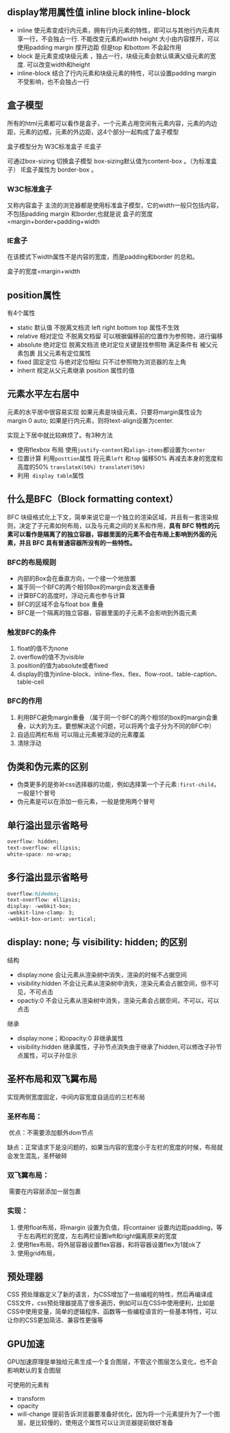 

## display常用属性值  inline  block inline-block	

- inline 使元素变成行内元素，拥有行内元素的特性，即可以与其他行内元素共享一行，不会独占一行.  不能改变元素的width height  大小由内容撑开，可以使用padding margin 撑开边距 但是top 和bottom 不会起作用
- block  是元素变成块级元素 ，独占一行，块级元素会默认填满父级元素的宽度.  可以改变width和height 
- inline-block  结合了行内元素和块级元素的特性，可以设置padding margin 不受影响，也不会独占一行

## 盒子模型

所有的html元素都可以看作是盒子，一个元素占用空间有元素内容，元素的内边距，元素的边框，元素的外边距，这4个部分一起构成了盒子模型

盒子模型分为 W3C标准盒子  IE盒子

可通过box-sizing 切换盒子模型  box-sizing默认值为content-box 。（为标准盒子） IE盒子属性为 border-box 。

### W3C标准盒子

 又称内容盒子  主流的浏览器都是使用标准盒子模型，它的width一般只包括内容，不包括padding margin 和border,也就是说 盒子的宽度 =margin+border+padding+width

### IE盒子

在该模式下width属性不是内容的宽度，而是padding和border 的总和。

盒子的宽度=margin+width

## position属性

有4个属性

- static	默认值 不脱离文档流  left right bottom top 属性不生效
- relative    相对定位  不脱离文档留   可以根据偏移前的位置作为参照物，进行偏移
- absolute   绝对定位 脱离文档流   绝对定位关键是找参照物   满足条件有 被父元素包裹 且父元素有定位属性
- fixed    固定定位   与绝对定位相似  只不过参照物为浏览器的左上角
- inherit  规定从父元素继承 position 属性的值

## 元素水平左右居中

元素的水平居中很容易实现  如果元素是块级元素，只要将margin属性设为 margin 0 auto; 如果是行内元素，则将text-align设置为center.

实现上下居中就比较麻烦了。有3种方法

- 使用flexbox 布局 使用`justify-content`和`align-items`都设置为`center`
- 位置计算  利用`posttion`属性  将元素`left` 和`top` 偏移50%  再减去本身的宽度和高度的50% `translateX(50%) translateY(50%)`
- 利用` display table`属性

## 什么是BFC（Block formatting  context）

BFC  块级格式化上下文，简单来说它是一个独立的渲染区域，并且有一套渲染规则，决定了子元素如何布局，以及与元素之间的关系和作用，**具有 BFC 特性的元素可以看作是隔离了的独立容器，容器里面的元素不会在布局上影响到外面的元素，并且 BFC 具有普通容器所没有的一些特性。**

### BFC的布局规则

- 内部的Box会在垂直方向，一个接一个地放置
- 属于同一个BFC的两个相邻Box的margin会发送重叠
- 计算BFC的高度时，浮动元素也参与计算
- BFC的区域不会与float box 重叠
- BFC是一个隔离的独立容器，容器里面的子元素不会影响到外面元素

### 触发BFC的条件

1. float的值不为none
2. overflow的值不为visible
3. position的值为absolute或者fixed
4. display的值为inline-block、inline-flex、flex、flow-root、table-caption、table-cell

### BFC的作用

1. 利用BFC避免margin重叠 （属于同一个BFC的两个相邻的box的margin会重叠，以大的为主。要想解决这个问题，可以将两个盒子分为不同的BFC中）
2. 自适应两栏布局  可以阻止元素被浮动的元素覆盖
3. 清除浮动

## 伪类和伪元素的区别

- 伪类更多的是弥补css选择器的功能，例如选择第一个子元素`:first-child`，一般是1个冒号
- 伪元素是可以在添加一些元素，一般是使用两个冒号

## 单行溢出显示省略号

```css
overflow: hidden;
text-overflow: ellipsis;
white-space: no-wrap;
```

## 多行溢出显示省略号

```css
overflow:hideden;
text-overflow: ellipsis;
display: -webkit-box;
-webkit-line-clamp: 3;
-webkit-box-orient: vertical;
```

## display: none; 与 visibility: hidden; 的区别

结构

- display:none	会让元素从渲染树中消失，渲染的时候不占据空间
- visibility:hidden   不会让元素从渲染树中消失，渲染元素会占据空间，但不可见，不可点击
- opactiy:0        不会让元素从渲染树中消失，渲染元素会占据空间，不可以，可以点击

继承

- display:none；和opacity:0
  非继承属性
- visibility:hidden
  继承属性，子孙节点消失由于继承了hidden,可以修改子孙节点属性，可以子孙显示

## 圣杯布局和双飞翼布局

实现两侧宽度固定，中间内容宽度自适应的三栏布局

### 圣杯布局：

​	优点：不需要添加额外dom节点

​	缺点：正常请求下是没问题的，如果当内容的宽度小于左栏的宽度的时候，布局就会发生混乱，圣杯破碎

### 双飞翼布局：

​	需要在内容层添加一层包裹

### 实现：

1. 使用float布局，将margin 设置为负值，将container 设置内边距padding，等于左右两栏的宽度，左右两栏设置left和right偏离原来的宽度
2. 使用flex布局，将外层容器设置flex容器，和将容器设置flex为1就ok了
3. 使用grid布局，



## 预处理器

CSS 预处理器定义了新的语言，为CSS增加了一些编程的特性，然后再编译成CSS文件，css预处理器提高了很多遍历，例如可以在CSS中使用便利，比如是CSS中使用变量，简单的逻辑程序、函数等一些编程语言的一些基本特性，可以让你的CSS更加简洁、兼容性更强等

## GPU加速

GPU加速原理是单独给元素生成一个复合图层，不管这个图层怎么变化，也不会影响默认的复合图层

可使用的元素有

- transform
- opacity
- will-change  提前告诉浏览器要准备好优化，因为将一个元素提升为了一个图层，是比较慢的，使用这个属性可以让浏览器提前做好准备